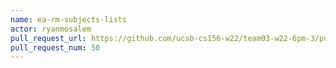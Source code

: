 ```yaml
---
name: ea-rm-subjects-lists
actor: ryanmosalem
pull_request_url: https://github.com/ucsb-cs156-w22/team03-w22-6pm-3/pull/50
pull_request_num: 50
---
```

